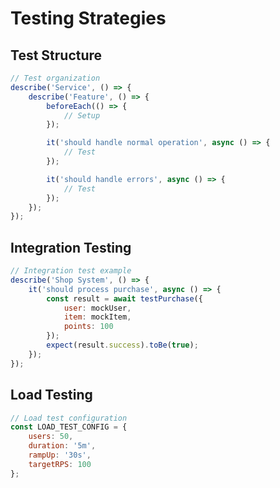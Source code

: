 # Testing Strategies

## Test Structure
```javascript
// Test organization
describe('Service', () => {
    describe('Feature', () => {
        beforeEach(() => {
            // Setup
        });

        it('should handle normal operation', async () => {
            // Test
        });

        it('should handle errors', async () => {
            // Test
        });
    });
});
```

## Integration Testing
```javascript
// Integration test example
describe('Shop System', () => {
    it('should process purchase', async () => {
        const result = await testPurchase({
            user: mockUser,
            item: mockItem,
            points: 100
        });
        expect(result.success).toBe(true);
    });
});
```

## Load Testing
```javascript
// Load test configuration
const LOAD_TEST_CONFIG = {
    users: 50,
    duration: '5m',
    rampUp: '30s',
    targetRPS: 100
};
```
